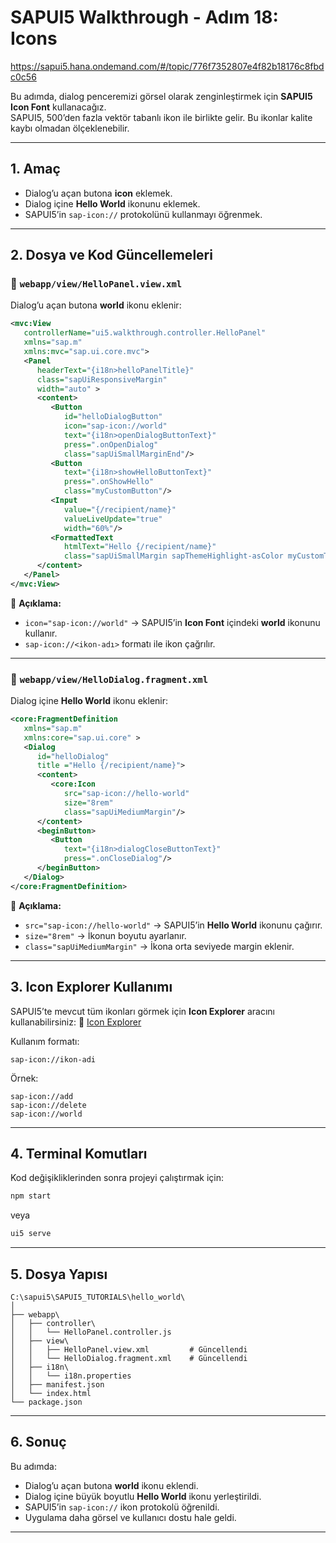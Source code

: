 # SAPUI5 Walkthrough - Adım 18: Icons

https://sapui5.hana.ondemand.com/#/topic/776f7352807e4f82b18176c8fbdc0c56

Bu adımda, dialog penceremizi görsel olarak zenginleştirmek için **SAPUI5 Icon Font** kullanacağız.  
SAPUI5, 500’den fazla vektör tabanlı ikon ile birlikte gelir. Bu ikonlar kalite kaybı olmadan ölçeklenebilir.

---

## 1. Amaç
- Dialog’u açan butona **icon** eklemek.
- Dialog içine **Hello World** ikonunu eklemek.
- SAPUI5’in `sap-icon://` protokolünü kullanmayı öğrenmek.

---

## 2. Dosya ve Kod Güncellemeleri

### 📂 `webapp/view/HelloPanel.view.xml`
Dialog’u açan butona **world** ikonu eklenir:

```xml
<mvc:View
   controllerName="ui5.walkthrough.controller.HelloPanel"
   xmlns="sap.m"
   xmlns:mvc="sap.ui.core.mvc">
   <Panel
      headerText="{i18n>helloPanelTitle}"
      class="sapUiResponsiveMargin"
      width="auto" >
      <content>
         <Button
            id="helloDialogButton"
            icon="sap-icon://world"
            text="{i18n>openDialogButtonText}"
            press=".onOpenDialog"
            class="sapUiSmallMarginEnd"/>
         <Button
            text="{i18n>showHelloButtonText}"
            press=".onShowHello"
            class="myCustomButton"/>
         <Input
            value="{/recipient/name}"
            valueLiveUpdate="true"
            width="60%"/>
         <FormattedText
            htmlText="Hello {/recipient/name}"
            class="sapUiSmallMargin sapThemeHighlight-asColor myCustomText"/>
      </content>
   </Panel>
</mvc:View>
````

📌 **Açıklama:**

* `icon="sap-icon://world"` → SAPUI5’in **Icon Font** içindeki **world** ikonunu kullanır.
* `sap-icon://<ikon-adı>` formatı ile ikon çağrılır.

---

### 📂 `webapp/view/HelloDialog.fragment.xml`

Dialog içine **Hello World** ikonu eklenir:

```xml
<core:FragmentDefinition
   xmlns="sap.m"
   xmlns:core="sap.ui.core" >
   <Dialog
      id="helloDialog"
      title ="Hello {/recipient/name}">
      <content>
         <core:Icon
            src="sap-icon://hello-world"
            size="8rem"
            class="sapUiMediumMargin"/>
      </content>
      <beginButton>
         <Button
            text="{i18n>dialogCloseButtonText}"
            press=".onCloseDialog"/>
      </beginButton>
   </Dialog>
</core:FragmentDefinition>
```

📌 **Açıklama:**

* `src="sap-icon://hello-world"` → SAPUI5’in **Hello World** ikonunu çağırır.
* `size="8rem"` → İkonun boyutu ayarlanır.
* `class="sapUiMediumMargin"` → İkona orta seviyede margin eklenir.

---

## 3. Icon Explorer Kullanımı

SAPUI5’te mevcut tüm ikonları görmek için **Icon Explorer** aracını kullanabilirsiniz:
🔗 [Icon Explorer](https://sapui5.hana.ondemand.com/iconExplorer.html)

Kullanım formatı:

```
sap-icon://ikon-adi
```

Örnek:

```
sap-icon://add
sap-icon://delete
sap-icon://world
```

---

## 4. Terminal Komutları

Kod değişikliklerinden sonra projeyi çalıştırmak için:

```sh
npm start
```

veya

```sh
ui5 serve
```

---

## 5. Dosya Yapısı

```
C:\sapui5\SAPUI5_TUTORIALS\hello_world\
│
├── webapp\
│   ├── controller\
│   │   └── HelloPanel.controller.js
│   ├── view\
│   │   ├── HelloPanel.view.xml         # Güncellendi
│   │   └── HelloDialog.fragment.xml    # Güncellendi
│   ├── i18n\
│   │   └── i18n.properties
│   ├── manifest.json
│   └── index.html
└── package.json
```

---

## 6. Sonuç

Bu adımda:

* Dialog’u açan butona **world** ikonu eklendi.
* Dialog içine büyük boyutlu **Hello World** ikonu yerleştirildi.
* SAPUI5’in `sap-icon://` ikon protokolü öğrenildi.
* Uygulama daha görsel ve kullanıcı dostu hale geldi.

---

```
